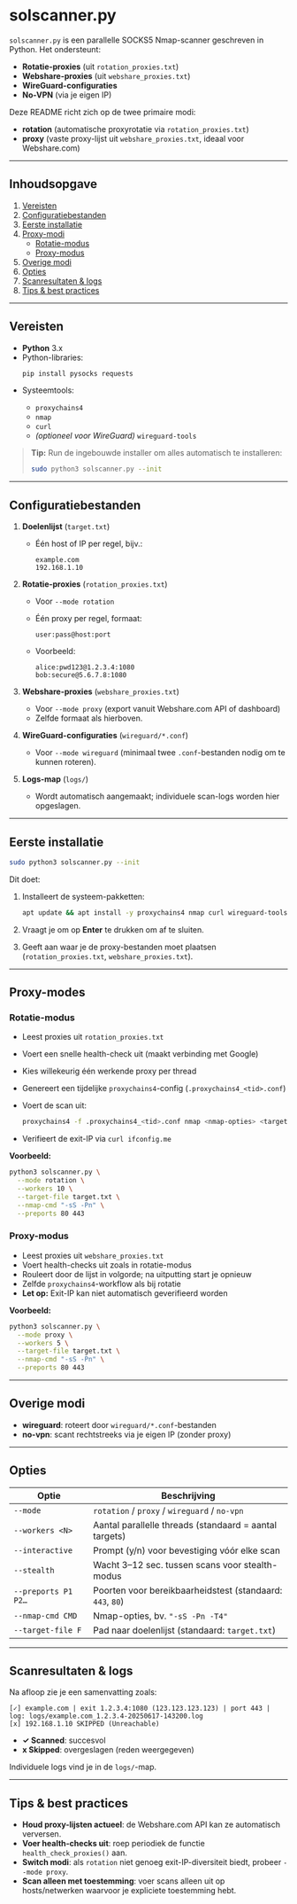 
# solscanner.py


`solscanner.py` is een parallelle SOCKS5 Nmap-scanner geschreven in Python. Het ondersteunt:

- **Rotatie-proxies** (uit `rotation_proxies.txt`)  
- **Webshare-proxies** (uit `webshare_proxies.txt`)  
- **WireGuard-configuraties**  
- **No-VPN** (via je eigen IP)
  

Deze README richt zich op de twee primaire modi:

- **rotation** (automatische proxyrotatie via `rotation_proxies.txt`)  
- **proxy** (vaste proxy-lijst uit `webshare_proxies.txt`, ideaal voor Webshare.com)

---

## Inhoudsopgave

1. [Vereisten](#vereisten)  
2. [Configuratiebestanden](#configuratiebestanden)  
3. [Eerste installatie](#eerste-installatie)  
4. [Proxy-modi](#proxy-modi)  
   - [Rotatie-modus](#rotatie-modus)  
   - [Proxy-modus](#proxy-modus)  
5. [Overige modi](#overige-modi)  
6. [Opties](#opties)  
7. [Scanresultaten & logs](#scanresultaten--logs)  
8. [Tips & best practices](#tips--best-practices)  

---

## Vereisten

- **Python** 3.x  
- Python-libraries:
  ```bash
  pip install pysocks requests
  

* Systeemtools:

  * `proxychains4`
  * `nmap`
  * `curl`
  * *(optioneel voor WireGuard)* `wireguard-tools`

> **Tip:**
> Run de ingebouwde installer om alles automatisch te installeren:
>
> ```bash
> sudo python3 solscanner.py --init
> ```

---

## Configuratiebestanden

1. **Doelenlijst** (`target.txt`)

   * Één host of IP per regel, bijv.:

     ```
     example.com
     192.168.1.10
     ```

2. **Rotatie-proxies** (`rotation_proxies.txt`)

   * Voor `--mode rotation`
   * Één proxy per regel, formaat:

     ```
     user:pass@host:port
     ```

   * Voorbeeld:

     ```
     alice:pwd123@1.2.3.4:1080
     bob:secure@5.6.7.8:1080
     ```

3. **Webshare-proxies** (`webshare_proxies.txt`)

   * Voor `--mode proxy` (export vanuit Webshare.com API of dashboard)
   * Zelfde formaat als hierboven.

4. **WireGuard-configuraties** (`wireguard/*.conf`)

   * Voor `--mode wireguard` (minimaal twee `.conf`-bestanden nodig om te kunnen roteren).

5. **Logs-map** (`logs/`)

   * Wordt automatisch aangemaakt; individuele scan-logs worden hier opgeslagen.

---

## Eerste installatie

```bash
sudo python3 solscanner.py --init
```

Dit doet:


1. Installeert de systeem-pakketten:

   ```bash
   apt update && apt install -y proxychains4 nmap curl wireguard-tools python3-pip python3-requests
   ```

2. Vraagt je om op **Enter** te drukken om af te sluiten.
3. Geeft aan waar je de proxy-bestanden moet plaatsen (`rotation_proxies.txt`, `webshare_proxies.txt`).

---

## Proxy-modes

### Rotatie-modus

* Leest proxies uit `rotation_proxies.txt`
* Voert een snelle health-check uit (maakt verbinding met Google)
* Kies willekeurig één werkende proxy per thread
* Genereert een tijdelijke `proxychains4`-config (`.proxychains4_<tid>.conf`)
* Voert de scan uit:

  ```bash
  proxychains4 -f .proxychains4_<tid>.conf nmap <nmap-opties> <target>
  ```

* Verifieert de exit-IP via `curl ifconfig.me`

**Voorbeeld:**

```bash
python3 solscanner.py \
  --mode rotation \
  --workers 10 \
  --target-file target.txt \
  --nmap-cmd "-sS -Pn" \
  --preports 80 443
```

### Proxy-modus

* Leest proxies uit `webshare_proxies.txt`
* Voert health-checks uit zoals in rotatie-modus
* Rouleert door de lijst in volgorde; na uitputting start je opnieuw
* Zelfde `proxychains4`-workflow als bij rotatie
* **Let op:** Exit-IP kan niet automatisch geverifieerd worden

**Voorbeeld:**

```bash
python3 solscanner.py \
  --mode proxy \
  --workers 5 \
  --target-file target.txt \
  --nmap-cmd "-sS -Pn" \
  --preports 80 443
```

---

## Overige modi

* **wireguard**: roteert door `wireguard/*.conf`-bestanden
* **no-vpn**: scant rechtstreeks via je eigen IP (zonder proxy)

---

## Opties

| Optie               | Beschrijving                                              |
| ------------------- | --------------------------------------------------------- |
| `--mode`            | `rotation` / `proxy` / `wireguard` / `no-vpn`             |
| `--workers <N>`     | Aantal parallelle threads (standaard = aantal targets)    |
| `--interactive`     | Prompt (y/n) voor bevestiging vóór elke scan              |
| `--stealth`         | Wacht 3–12 sec. tussen scans voor stealth-modus           |
| `--preports P1 P2…` | Poorten voor bereikbaarheidstest (standaard: `443`, `80`) |
| `--nmap-cmd CMD`    | Nmap-opties, bv. `"-sS -Pn -T4"`                          |
| `--target-file F`   | Pad naar doelenlijst (standaard: `target.txt`)            |

---

## Scanresultaten & logs

Na afloop zie je een samenvatting zoals:

```
[✓] example.com | exit 1.2.3.4:1080 (123.123.123.123) | port 443 | log: logs/example.com_1.2.3.4-20250617-143200.log
[x] 192.168.1.10 SKIPPED (Unreachable)
```

* **✓ Scanned**: succesvol
* **x Skipped**: overgeslagen (reden weergegeven)

Individuele logs vind je in de `logs/`-map.

---

## Tips & best practices

* **Houd proxy-lijsten actueel**: de Webshare.com API kan ze automatisch verversen.
* **Voer health-checks uit**: roep periodiek de functie `health_check_proxies()` aan.
* **Switch modi**: als `rotation` niet genoeg exit-IP-diversiteit biedt, probeer `--mode proxy`.
* **Scan alleen met toestemming**: voer scans alleen uit op hosts/netwerken waarvoor je expliciete toestemming hebt.
